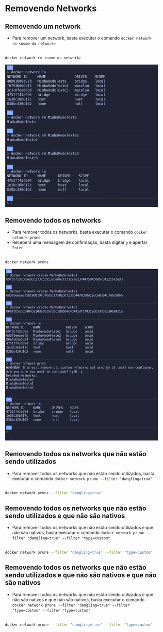 # Removendo Networks

## Removendo um network

- Para remover um network, basta executar o comando `docker network rm <nome do network>`

```bash

docker network rm <nome do network>

```

![Docker rm](./Imagens/RemovendoUmaRede.png)

## Removendo todos os networks

- Para remover todos os networks, basta executar o comando `docker network prune`
- Receberá uma mensagem de confirmação, basta digitar `y` e apertar `Enter`

```bash

docker network prune

```

![Prune](./Imagens/RemovendocomPrune.png)

## Removendo todos os networks que não estão sendo utilizados

- Para remover todos os networks que não estão sendo utilizados, basta executar o comando `docker network prune --filter "dangling=true"`

```bash

docker network prune --filter "dangling=true"

```

## Removendo todos os networks que não estão sendo utilizados e que não são nativos

- Para remover todos os networks que não estão sendo utilizados e que não são nativos, basta executar o comando `docker network prune --filter "dangling=true" --filter "type=custom"`

```bash

docker network prune --filter "dangling=true" --filter "type=custom"

```

## Removendo todos os networks que não estão sendo utilizados e que não são nativos e que não são nativos

- Para remover todos os networks que não estão sendo utilizados e que não são nativos e que não são nativos, basta executar o comando `docker network prune --filter "dangling=true" --filter "type=custom" --filter "type=custom"`

```bash

docker network prune --filter "dangling=true" --filter "type=custom" --filter "type=custom"

```